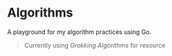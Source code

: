 # Algorithms
A playground for my algorithm practices using Go. 

> Currently using *Grokking Algorithms* for resource
